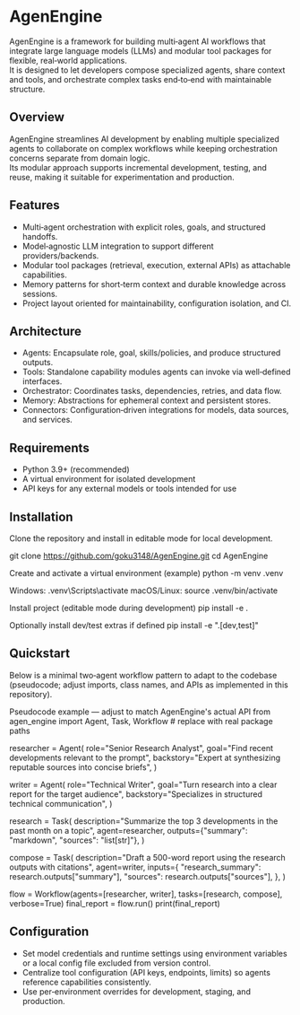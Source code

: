 # AgenEngine

AgenEngine is a framework for building multi‑agent AI workflows that integrate large language models (LLMs) and modular tool packages for flexible, real‑world applications.  
It is designed to let developers compose specialized agents, share context and tools, and orchestrate complex tasks end‑to‑end with maintainable structure.

## Overview

AgenEngine streamlines AI development by enabling multiple specialized agents to collaborate on complex workflows while keeping orchestration concerns separate from domain logic.  
Its modular approach supports incremental development, testing, and reuse, making it suitable for experimentation and production.

## Features

- Multi‑agent orchestration with explicit roles, goals, and structured handoffs.
- Model‑agnostic LLM integration to support different providers/backends.
- Modular tool packages (retrieval, execution, external APIs) as attachable capabilities.
- Memory patterns for short‑term context and durable knowledge across sessions.
- Project layout oriented for maintainability, configuration isolation, and CI.

## Architecture

- Agents: Encapsulate role, goal, skills/policies, and produce structured outputs.
- Tools: Standalone capability modules agents can invoke via well‑defined interfaces.
- Orchestrator: Coordinates tasks, dependencies, retries, and data flow.
- Memory: Abstractions for ephemeral context and persistent stores.
- Connectors: Configuration‑driven integrations for models, data sources, and services.

## Requirements

- Python 3.9+ (recommended)  
- A virtual environment for isolated development  
- API keys for any external models or tools intended for use

## Installation

Clone the repository and install in editable mode for local development.

git clone https://github.com/goku3148/AgenEngine.git
cd AgenEngine

Create and activate a virtual environment (example)
python -m venv .venv

Windows: .venv\Scripts\activate
macOS/Linux:
source .venv/bin/activate

Install project (editable mode during development)
pip install -e .

Optionally install dev/test extras if defined
pip install -e ".[dev,test]"


## Quickstart

Below is a minimal two‑agent workflow pattern to adapt to the codebase (pseudocode; adjust imports, class names, and APIs as implemented in this repository).

Pseudocode example — adjust to match AgenEngine's actual API
from agen_engine import Agent, Task, Workflow # replace with real package paths

researcher = Agent(
role="Senior Research Analyst",
goal="Find recent developments relevant to the prompt",
backstory="Expert at synthesizing reputable sources into concise briefs",
)

writer = Agent(
role="Technical Writer",
goal="Turn research into a clear report for the target audience",
backstory="Specializes in structured technical communication",
)

research = Task(
description="Summarize the top 3 developments in the past month on a topic",
agent=researcher,
outputs={"summary": "markdown", "sources": "list[str]"},
)

compose = Task(
description="Draft a 500-word report using the research outputs with citations",
agent=writer,
inputs={
"research_summary": research.outputs["summary"],
"sources": research.outputs["sources"],
},
)

flow = Workflow(agents=[researcher, writer], tasks=[research, compose], verbose=True)
final_report = flow.run()
print(final_report)


## Configuration

- Set model credentials and runtime settings using environment variables or a local config file excluded from version control.  
- Centralize tool configuration (API keys, endpoints, limits) so agents reference capabilities consistently.  
- Use per‑environment overrides for development, staging, and production.

